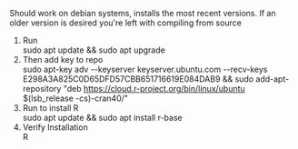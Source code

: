 Should work on debian systems, installs the most recent versions. If an older version is desired you're left with compiling from source

1. Run  
sudo apt update && sudo apt upgrade
2. Then  add key to repo  
sudo apt-key adv --keyserver keyserver.ubuntu.com --recv-keys E298A3A825C0D65DFD57CBB651716619E084DAB9 &&
sudo add-apt-repository "deb https://cloud.r-project.org/bin/linux/ubuntu $(lsb_release -cs)-cran40/"
3. Run to install R  
sudo apt update && sudo apt install r-base
4. Verify Installation  
R
